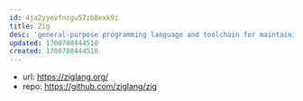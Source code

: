 ```yaml
---
id: 4ja2yyevfnzgu57zb8exk9i
title: Zig
desc: 'general-purpose programming language and toolchain for maintaining robust, optimal and reusable software, especially system software'
updated: 1700708444510
created: 1700708444510
---
```


- url: https://ziglang.org/
- repo: https://github.com/ziglang/zig